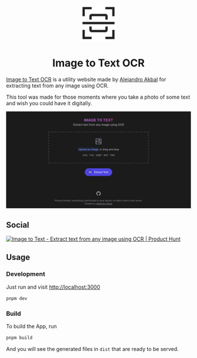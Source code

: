 <p align='center'>
  <img
  src='./public/favicon.svg'
  alt='Image to Text OCR' height='100'/>
</p>

<h1 align='center'>
Image to Text OCR
</h1>

[Image to Text OCR](https://image-to-text-ocr.netlify.app) is a utility website made by [Alejandro Akbal](https://akbal.dev)
for extracting text from any image using OCR.

This tool was made for those moments where you take a photo of some text and wish you could have it digitally.

![Preview](./public/social.jpg)

## Social

<a href="https://www.producthunt.com/posts/image-to-text-2?utm_source=badge-featured&utm_medium=badge" target="_blank">
    <img src="https://api.producthunt.com/widgets/embed-image/v1/featured.svg?post_id=364590&theme=dark" alt="Image&#0032;to&#0032;Text - Extract&#0032;text&#0032;from&#0032;any&#0032;image&#0032;using&#0032;OCR | Product Hunt"
    >
</a>

## Usage

### Development

Just run and visit <http://localhost:3000>

```bash
pnpm dev
```

### Build

To build the App, run

```bash
pnpm build
```

And you will see the generated files in `dist` that are ready to be served.
